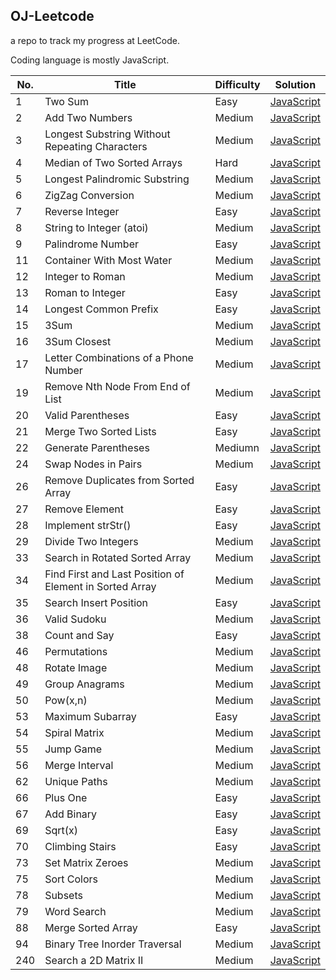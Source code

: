 ## OJ-Leetcode
a repo to track my progress at LeetCode.

Coding language is mostly JavaScript.


| No. | Title                                                   | Difficulty | Solution                                                                                                                                            |
| --- | ------------------------------------------------------- | ---------- | --------------------------------------------------------------------------------------------------------------------------------------------------- |
| 1   | Two Sum                                                 | Easy       | [JavaScript](https://github.com/javaHashbrown/OJ-Leetcode/blob/master/twosum.js)                                                                    |
| 2   | Add Two Numbers                                         | Medium     | [JavaScript](https://github.com/javaHashbrown/OJ-Leetcode/blob/master/Add%20Two%20Numbers.js)                                                       |
| 3   | Longest Substring Without Repeating Characters          | Medium     | [JavaScript](https://github.com/javaHashbrown/OJ-Leetcode/blob/master/Longest%20Substring%20Without%20Repeating%20Characters.js)                    |
| 4   | Median of Two Sorted Arrays                             | Hard       | [JavaScript](https://github.com/javaHashbrown/OJ-Leetcode/blob/master/Median%20of%20Two%20Sorted%20Arrays.js)                                       |
| 5   | Longest Palindromic Substring                           | Medium     | [JavaScript](https://github.com/javaHashbrown/OJ-Leetcode/blob/master/Longest%20Palindromic%20Substring.js)                                         |
| 6   | ZigZag Conversion                                       | Medium     | [JavaScript](https://github.com/javaHashbrown/OJ-Leetcode/blob/master/ZigZag%20Conversion.js)                                                       |
| 7   | Reverse Integer                                         | Easy       | [JavaScript](https://github.com/javaHashbrown/OJ-Leetcode/blob/master/Reverse%20Integer.js)                                                         |
| 8   | String to Integer (atoi)                                | Medium     | [JavaScript](https://github.com/javaHashbrown/OJ-Leetcode/blob/master/String%20to%20Integer%20(atoi).js)                                            |
| 9   | Palindrome Number                                       | Easy       | [JavaScript](https://github.com/javaHashbrown/OJ-Leetcode/blob/master/Palindrome%20Number.js)                                                       |
| 11  | Container With Most Water                               | Medium     | [JavaScript](https://github.com/javaHashbrown/OJ-Leetcode/blob/master/Container%20With%20Most%20Water.js)                                           |
| 12  | Integer to Roman                                        | Medium     | [JavaScript](https://github.com/javaHashbrown/OJ-Leetcode/blob/master/Integer%20to%20Roman.js)                                                      |
| 13  | Roman to Integer                                        | Easy       | [JavaScript](https://github.com/javaHashbrown/OJ-Leetcode/blob/master/Roman%20to%20Integer.js)                                                      |
| 14  | Longest Common Prefix                                   | Easy       | [JavaScript](https://github.com/javaHashbrown/OJ-Leetcode/blob/master/Longest%20Common%20Prefix.js)                                                 |
| 15  | 3Sum                                                    | Medium     | [JavaScript](https://github.com/javaHashbrown/OJ-Leetcode/blob/master/3Sum.js)                                                                      |
| 16  | 3Sum Closest                                            | Medium     | [JavaScript](https://github.com/javaHashbrown/OJ-Leetcode/blob/master/3Sum%20Closest.js)                                                            |
| 17  | Letter Combinations of a Phone Number                   | Medium     | [JavaScript](https://github.com/javaHashbrown/OJ-Leetcode/blob/master/Letter%20Combinations%20of%20a%20Phone%20Number.js)                           |
| 19  | Remove Nth Node From End of List                        | Medium     | [JavaScript](https://github.com/javaHashbrown/OJ-Leetcode/blob/master/Remove%20Nth%20Node%20From%20End%20of%20List.js)                              |
| 20  | Valid Parentheses                                       | Easy       | [JavaScript](https://github.com/javaHashbrown/OJ-Leetcode/blob/master/Valid%20Parentheses.js)                                                       |
| 21  | Merge Two Sorted Lists                                  | Easy       | [JavaScript](https://github.com/javaHashbrown/OJ-Leetcode/blob/master/MergeTwoSortedList.js)                                                        |
| 22  | Generate Parentheses                                    | Mediumn    | [JavaScript](https://github.com/javaHashbrown/OJ-Leetcode/blob/master/Generate%20Parentheses.js)                                                    |
| 24  | Swap Nodes in Pairs                                     | Medium     | [JavaScript](https://github.com/javaHashbrown/OJ-Leetcode/blob/master/Swap%20Nodes%20in%20Pairs.js)                                                 |
| 26  | Remove Duplicates from Sorted Array                     | Easy       | [JavaScript](https://github.com/javaHashbrown/OJ-Leetcode/blob/master/Remove%20Duplicates%20from%20Sorted%20Array.js)                               |
| 27  | Remove Element                                          | Easy       | [JavaScript](https://github.com/javaHashbrown/OJ-Leetcode/blob/master/Remove%20Element.js)                                                          |
| 28  | Implement strStr()                                      | Easy       | [JavaScript](https://github.com/javaHashbrown/OJ-Leetcode/blob/master/Implement%20strStr().js)                                                      |
| 29  | Divide Two Integers                                     | Medium     | [JavaScript](https://github.com/javaHashbrown/OJ-Leetcode/blob/master/Divide%20Two%20Integers.js)                                                   |
| 33  | Search in Rotated Sorted Array                          | Medium     | [JavaScript](https://github.com/javaHashbrown/OJ-Leetcode/blob/master/Search%20in%20Rotated%20Sorted%20Array.js)                                    |
| 34  | Find First and Last Position of Element in Sorted Array | Medium     | [JavaScript](https://github.com/javaHashbrown/OJ-Leetcode/blob/master/Find%20First%20and%20Last%20Position%20of%20Element%20in%20Sorted%20Array.js) |
| 35  | Search Insert Position                                  | Easy       | [JavaScript](https://github.com/javaHashbrown/OJ-Leetcode/blob/master/Search%20Insert%20Position.js)                                                |
| 36  | Valid Sudoku                                            | Medium     | [JavaScript](https://github.com/javaHashbrown/OJ-Leetcode/blob/master/Valid%20Sudoku.js)                                                            |
| 38  | Count and Say                                           | Easy       | [JavaScript](https://github.com/javaHashbrown/OJ-Leetcode/blob/master/Count%20and%20Say.js)                                                         |
| 46  | Permutations                                            | Medium     | [JavaScript](https://github.com/javaHashbrown/OJ-Leetcode/blob/master/Permutations.js)                                                              |
| 48  | Rotate Image                                            | Medium     | [JavaScript](https://github.com/javaHashbrown/OJ-Leetcode/blob/master/Rotate%20Image.js)                                                            |
| 49  | Group Anagrams                                          | Medium     | [JavaScript](https://github.com/javaHashbrown/OJ-Leetcode/blob/master/Group%20Anagrams.js)                                                          |
| 50  | Pow(x,n)                                                | Medium     | [JavaScript](https://github.com/javaHashbrown/OJ-Leetcode/blob/master/Pow(x,n).js)                                                                  |
| 53  | Maximum Subarray                                        | Easy       | [JavaScript](https://github.com/javaHashbrown/OJ-Leetcode/blob/master/Maximum%20Subarray.js)                                                        |
| 54  | Spiral Matrix                                           | Medium     | [JavaScript](https://github.com/javaHashbrown/OJ-Leetcode/blob/master/Spiral%20Matrix.js)                                                           |
| 55  | Jump Game                                               | Medium     | [JavaScript](https://github.com/javaHashbrown/OJ-Leetcode/blob/master/Jump%20Game.js)                                                               |
| 56  | Merge Interval                                          | Medium     | [JavaScript](https://github.com/javaHashbrown/OJ-Leetcode/blob/master/Merge%20Interval.js)                                                          |
| 62  | Unique Paths                                            | Medium     | [JavaScript](https://github.com/javaHashbrown/OJ-Leetcode/blob/master/Unique%20Paths.js)                                                            |
| 66  | Plus One                                                | Easy       | [JavaScript](https://github.com/javaHashbrown/OJ-Leetcode/blob/master/Plus%20One.js)                                                                |
| 67  | Add Binary                                              | Easy       | [JavaScript](https://github.com/javaHashbrown/OJ-Leetcode/blob/master/Add%20Binary.js)                                                              |
| 69  | Sqrt(x)                                                 | Easy       | [JavaScript](https://github.com/javaHashbrown/OJ-Leetcode/blob/master/Sqrt(x).js)                                                                   |
| 70  | Climbing Stairs                                         | Easy       | [JavaScript](https://github.com/javaHashbrown/OJ-Leetcode/blob/master/Climbing%20Stairs.js)                                                         |
| 73  | Set Matrix Zeroes                                       | Medium     | [JavaScript](https://github.com/javaHashbrown/OJ-Leetcode/blob/master/Set%20Matrix%20Zeroes.js)                                                     |
| 75  | Sort Colors                                             | Medium     | [JavaScript](https://github.com/javaHashbrown/OJ-Leetcode/blob/master/Sort%20Colors.js)                                                             |
| 78  | Subsets                                                 | Medium     | [JavaScript](https://github.com/javaHashbrown/OJ-Leetcode/blob/master/Subsets.js)                                                                   |
| 79  | Word Search                                             | Medium     | [JavaScript](https://github.com/javaHashbrown/OJ-Leetcode/blob/master/Word%20Search.js)                                                             |
| 88  | Merge Sorted Array                                      | Easy       | [JavaScript](https://github.com/javaHashbrown/OJ-Leetcode/blob/master/Merge%20Sorted%20Array.js)                                                    |
| 94  | Binary Tree Inorder Traversal                           | Medium     | [JavaScript](https://github.com/javaHashbrown/OJ-Leetcode/blob/master/Binary%20Tree%20Inorder%20Traversal.js)                                       |
| 240 | Search a 2D Matrix II                                   | Medium     | [JavaScript](https://github.com/javaHashbrown/OJ-Leetcode/blob/master/Search%20a%202D%20Matrix%20II.js)                                             |
